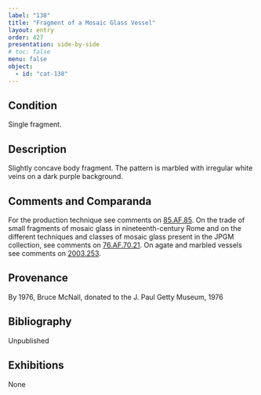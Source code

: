 ```yaml
---
label: "138"
title: "Fragment of a Mosaic Glass Vessel"
layout: entry
order: 427
presentation: side-by-side
# toc: false
menu: false
object:
  - id: "cat-138"
---
```


## Condition

Single fragment.

## Description

Slightly concave body fragment. The pattern is marbled with irregular white veins on a dark purple background.

## Comments and Comparanda

For the production technique see comments on [85.AF.85](#num). On the trade of small fragments of mosaic glass in nineteenth-century Rome and on the different techniques and classes of mosaic glass present in the JPGM collection, see comments on [76.AF.70.21](#num). On agate and marbled vessels see comments on [2003.253](#num).

## Provenance

By 1976, Bruce McNall, donated to the J. Paul Getty Museum, 1976

## Bibliography

Unpublished

## Exhibitions

None